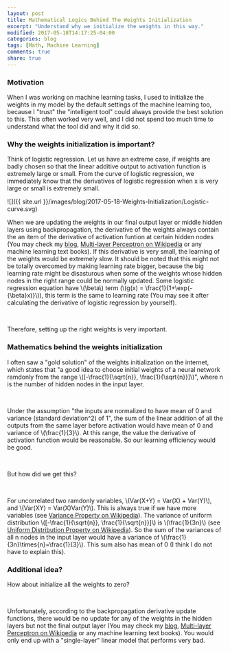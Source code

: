```yaml
---
layout: post
title: Mathematical Logics Behind The Weights Initialization
excerpt: "Understand why we initialize the weights in this way."
modified: 2017-05-18T14:17:25-04:00
categories: blog
tags: [Math, Machine Learning]
comments: true
share: true
---
```


### Motivation

When I was working on machine learning tasks, I used to initialize the weights in my model by the default settings of the machine learning too, because I "trust" the "intelligent tool" could always provide the best solution to this. This often worked very well, and I did not spend too much time to understand what the tool did and why it did so.

### Why the weights initialization is important?

Think of logistic regression. Let us have an extreme case, if weights are badly chosen so that the linear additive output to activation function is extremely large or small. From the curve of logistic regression, we immediately know that the derivatives of logistic regression when x is very large or small is extremely small.

![]({{ site.url }}/images/blog/2017-05-18-Weights-Initialization/Logistic-curve.svg)

When we are updating the weights in our final output layer or middle hidden layers using backpropagation, the derivative of the weights always contain the an item of the derivative of activation funtion at certain hidden nodes (You may check my [blog](https://leimao.github.io/blog/Programmable-Backpropagation/), [Multi-layer Perceptron on Wikipedia](https://en.wikipedia.org/wiki/Multilayer_perceptron) or any machine learning text books). If this derivative is very small, the learning of the weights would be extremely slow. It should be noted that this might not be totally overcomed by making learning rate bigger, because the big learning rate might be disasturous when some of the weights whose hidden nodes in the right range could be normally updated. Some logistic regression equation have \\(\beta\\) term (\\(g(x) = \frac{1}{1+\exp(-{\beta}x)}\\)), this term is the same to learning rate (You may see it after calculating the derivative of logistic regression by yourself).

<br />

Therefore, setting up the right weights is very important.

### Mathematics behind the weights initialization

I often saw a "gold solution" of the weights initialization on the internet, which states that "a good idea to choose initial weights of a neural network ramdonly from the range \\([-\frac{1}{\sqrt{n}}, \frac{1}{\sqrt{n}}]\\)", where n is the number of hidden nodes in the input layer. 

<br />

Under the assumption "the inputs are normalized to have mean of 0 and variance (standard deviation^2) of 1", the sum of the linear addition of all the outputs from the same layer before activation would have mean of 0 and variance of \\(\frac{1}{3}\\). At this range, the value the derivative of activation function would be reasonable. So our learning efficiency would be good.

<br />

But how did we get this? 

<br />

For uncorrelated two ramdonly variables, \\(Var(X+Y) = Var(X) + Var(Y)\\), and \\(Var(XY) = Var(X)Var(Y)\\). This is always true if we have more variables (see [Variance Property on Wikipedia](https://en.wikipedia.org/wiki/Variance)). The variance of uniform distribution \\([-\frac{1}{\sqrt{n}}, \frac{1}{\sqrt{n}}]\\) is \\(\frac{1}{3n}\\) (see [Uniform Distribution Property on Wikipedia](https://en.wikipedia.org/wiki/Uniform_distribution_(continuous))). So the sum of the variances of all n nodes in the input layer would have a variance of \\(\frac{1}{3n}\times{n}=\frac{1}{3}\\). This sum also has mean of 0 (I think I do not have to explain this).

### Additional idea?

How about initialize all the weights to zero?

<br />

Unfortunately, according to the backpropagation derivative update functions, there would be no update for any of the weights in the hidden layers but not the final output layer (You may check my [blog](https://leimao.github.io/blog/Programmable-Backpropagation/), [Multi-layer Perceptron on Wikipedia](https://en.wikipedia.org/wiki/Multilayer_perceptron) or any machine learning text books). You would only end up with a "single-layer" linear model that performs very bad.

